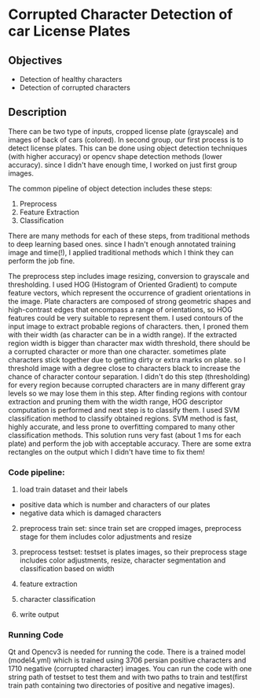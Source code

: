 # Corrupted Character Detection of car License Plates

## Objectives
* Detection of healthy characters
* Detection of corrupted characters

## Description
There can be two type of inputs, cropped license plate (grayscale) and images of back of cars (colored). In second group, our first process is to detect license plates. This can be done using object detection techniques (with higher accuracy) or opencv shape detection methods (lower accuracy). since I didn't have enough time, I worked on just first group images.

The common pipeline of object detection includes these steps:
1. Preprocess
2. Feature Extraction
3. Classification

There are many methods for each of these steps, from traditional methods to deep learning based ones. since I hadn't enough annotated training image and time(!), I applied traditional methods which I think they can perform the job fine.

The preprocess step includes image resizing, conversion to grayscale and thresholding. I used HOG (Histogram of Oriented Gradient) to compute feature vectors, which represent the occurrence
of gradient orientations in the image. Plate characters are composed of strong geometric shapes and high-contrast edges that encompass a range of orientations, so HOG features could be very suitable to represent them.
I used contours of the input image to extract probable regions of characters. then, I proned them with their width (as character can be in a width range). If the extracted region width is bigger than character max width threshold, there should be a corrupted character or more than one character. sometimes plate characters stick together due to getting dirty or extra marks on plate. so I threshold image with a degree close to characters black to increase the chance of character contour separation. I didn't do this step (thresholding) for every region because corrupted characters are in many different gray levels so we may lose them in this step.
After finding regions with contour extraction and pruning them with the width range, HOG descriptor computation is performed and next step is to classify them.
I used SVM classification method to classify obtained regions. SVM method is fast, highly
accurate, and less prone to overfitting compared to many other classification methods.
This solution runs very fast (about 1 ms for each plate) and perform the job with acceptable accuracy. There are some extra rectangles on the output which I didn't have time to fix them!


### Code pipeline:

1. load train dataset and their labels
* positive data which is number and characters of our plates
* negative data which is damaged characters

2. preprocess train set: since train set are cropped images, preprocess stage for them includes color adjustments and resize

3. preprocess testset: testset is plates images, so their preprocess stage includes color adjustments, resize, character segmentation and classification based on width

4. feature extraction

5. character classification

6. write output


### Running Code
Qt and Opencv3 is needed for running the code. There is a trained model (model4.yml) which is trained using 3706 persian positive characters and 1710 negative (corrupted character) images.
You can run the code with one string path of testset to test them and with two paths to train and test(first train path containing two directories of positive and negative images).  


